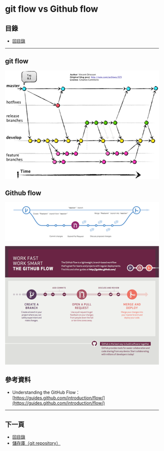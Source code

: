 # git flow vs Github flow

## 目錄
- [回目錄](../SUMMARY.md)

***

## git flow


![](../img/git-hub-flow-1.png)


## Github flow

![](../img/git-hub-flow-2.png)

![](../img/git-hub-flow-3.png)

## 參考資料
- Understanding the GitHub Flow：[https://guides.github.com/introduction/flow/](https://guides.github.com/introduction/flow/)

***

## 下一頁
- [回目錄](../SUMMARY.md)
- [儲存庫（git repository）](../git-repository/index.md)